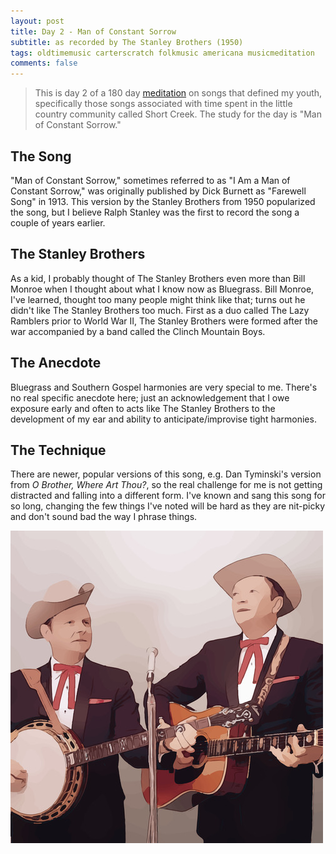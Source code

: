 ```yaml
---
layout: post
title: Day 2 - Man of Constant Sorrow
subtitle: as recorded by The Stanley Brothers (1950)
tags: oldtimemusic carterscratch folkmusic americana musicmeditation
comments: false
---
```

> This is day 2 of a 180 day [meditation](../currentmeditation) on songs that defined my youth, specifically those songs associated with time spent in the little country community called Short Creek. The study for the day is "Man of Constant Sorrow."

## The Song
"Man of Constant Sorrow," sometimes referred to as "I Am a Man of Constant Sorrow," was originally published by Dick Burnett as "Farewell Song" in 1913. This version by the Stanley Brothers from 1950 popularized the song, but I believe Ralph Stanley was the first to record the song a couple of years earlier.

## The Stanley Brothers
As a kid, I probably thought of The Stanley Brothers even more than Bill Monroe when I thought about what I know now as Bluegrass. Bill Monroe, I've learned, thought too many people might think like that; turns out he didn't like The Stanley Brothers too much. First as a duo called The Lazy Ramblers prior to World War II, The Stanley Brothers were formed after the war accompanied by a band called the Clinch Mountain Boys.

## The Anecdote
Bluegrass and Southern Gospel harmonies are very special to me. There's no real specific anecdote here; just an acknowledgement that I owe exposure early and often to acts like The Stanley Brothers to the development of my ear and ability to anticipate/improvise tight harmonies.

## The Technique
There are newer, popular versions of this song, e.g. Dan Tyminski's version from _O Brother, Where Art Thou?_, so the real challenge for me is not getting distracted and falling into a different form. I've known and sang this song for so long, changing the few things I've noted will be hard as they are nit-picky and don't sound bad the way I phrase things.

![The Stanley Brothers](/assets/img/stanleybrothers.jpg)
